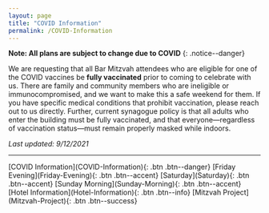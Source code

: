 ```yaml
---
layout: page
title: "COVID Information"
permalink: /COVID-Information
---
```

**Note: All plans are subject to change due to COVID**
{: .notice--danger}

We are requesting that all Bar Mitzvah attendees who are eligible for one of the COVID vaccines be **fully vaccinated** prior to coming to celebrate with us.  There are family and community members who are ineligible or immunocompromised, and we want to make this a safe weekend for them.  If you have specific medical conditions that prohibit vaccination, please reach out to us directly.  Further, current synagogue policy is that all adults who enter the building must be fully vaccinated, and that everyone—regardless of vaccination status—must remain properly masked while indoors.

*Last updated: 9/12/2021*

<hr />
[COVID Information](COVID-Information){: .btn .btn--danger}
[Friday Evening](Friday-Evening){: .btn .btn--accent} 
[Saturday](Saturday){: .btn .btn--accent}
[Sunday Morning](Sunday-Morning){: .btn .btn--accent} 
[Hotel Information](Hotel-Information){: .btn .btn--info}
[Mitzvah Project](Mitzvah-Project){: .btn .btn--success}
